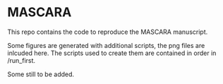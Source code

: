 
# MASCARA

This repo contains the code to reproduce the MASCARA manuscript.

Some figures are generated with additional scripts, the png files are inlcuded here.
The scripts used to create them are contained in order in /run_first.

Some still to be added.



